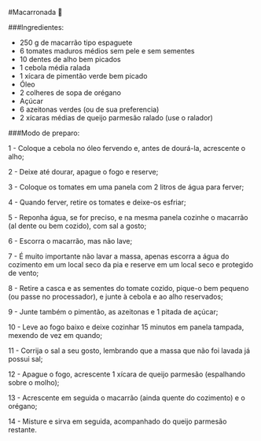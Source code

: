 #Macarronada :tomato:

###Ingredientes:

- 250 g de macarrão tipo espaguete
- 6 tomates maduros médios sem pele e sem sementes
- 10 dentes de alho bem picados
- 1 cebola média ralada
- 1 xícara de pimentão verde bem picado
- Óleo
- 2 colheres de sopa de orégano
- Açúcar
- 6 azeitonas verdes (ou de sua preferencia)
- 2 xícaras médias de queijo parmesão ralado (use o ralador)

###Modo de preparo:

1 - Coloque a cebola no óleo fervendo e, antes de dourá-la, acrescente o alho;

2 - Deixe até dourar, apague o fogo e reserve;

3 - Coloque os tomates em uma panela com 2 litros de água para ferver;

4 - Quando ferver, retire os tomates e deixe-os esfriar;

5 - Reponha água, se for preciso, e na mesma panela cozinhe o macarrão (al dente ou bem cozido), com sal a gosto;

6 - Escorra o macarrão, mas não lave;

7 - É muito importante não lavar a massa, apenas escorra a água do cozimento em um local seco da pia e reserve em um local seco e protegido de vento;

8 - Retire a casca e as sementes do tomate cozido, pique-o bem pequeno (ou passe no processador), e junte à cebola e ao alho reservados;

9 - Junte também o pimentão, as azeitonas e 1 pitada de açúcar;

10 - Leve ao fogo baixo e deixe cozinhar 15 minutos em panela tampada, mexendo de vez em quando;

11 - Corrija o sal a seu gosto, lembrando que a massa que não foi lavada já possui sal;

12 - Apague o fogo, acrescente 1 xícara de queijo parmesão (espalhando sobre o molho);

13 - Acrescente em seguida o macarrão (ainda quente do cozimento) e o orégano;

14 - Misture e sirva em seguida, acompanhado do queijo parmesão restante.